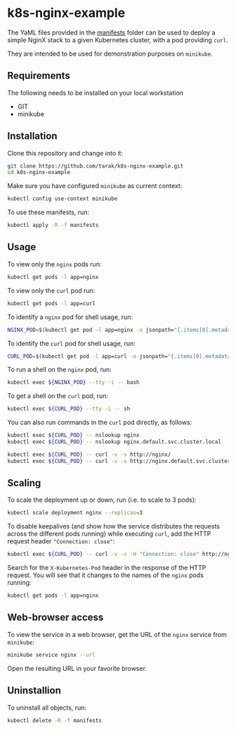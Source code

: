 # k8s-nginx-example

The YaML files provided in the [manifests](manifests) folder can be used to deploy
a simple NginX stack to a given Kubernetes cluster, with a pod providing `curl`.

They are intended to be used for demonstration purposes on `minikube`.

## Requirements

The following needs to be installed on your local workstation

* GIT
* minikube

## Installation

Clone this repository and change into it:

```bash
git clone https://github.com/tarak/k8s-nginx-example.git
cd k8s-nginx-example
```

Make sure you have configured `minikube` as current context:

```bash
kubectl config use-context minikube
```

To use these manifests, run:

```bash
kubectl apply -R -f manifests
```

## Usage

To view only the `nginx` pods run:

```bash
kubectl get pods -l app=nginx
```

To view only the `curl` pod run:

```bash
kubectl get pods -l app=curl
```

To identify a `nginx` pod for shell usage, run:

```bash
NGINX_POD=$(kubectl get pod -l app=nginx -o jsonpath="{.items[0].metadata.name}")
```

To identify the `curl` pod for shell usage, run:

```bash
CURL_POD=$(kubectl get pod -l app=curl -o jsonpath="{.items[0].metadata.name}")
```

To run a shell on the `nginx` pod, run:

```bash
kubectl exec ${NGINX_POD} --tty -i -- bash
```

To get a shell on the `curl` pod, run:

```bash
kubectl exec ${CURL_POD} --tty -i -- sh
```

You can also run commands in the `curl` pod directly, as follows:

```bash
kubectl exec ${CURL_POD} -- nslookup nginx
kubectl exec ${CURL_POD} -- nslookup nginx.default.svc.cluster.local

kubectl exec ${CURL_POD} -- curl -v -s http://nginx/
kubectl exec ${CURL_POD} -- curl -v -s http://nginx.default.svc.cluster.local/
```

## Scaling

To scale the deployment up or down, run (i.e. to scale to 3 pods):

```bash
kubectl scale deployment nginx --replicas=3
```

To disable keepalives (and show how the service distributes the requests across
the different pods running) while executing `curl`, add the HTTP request header
`"Connection: close"`:

```bash
kubectl exec ${CURL_POD} -- curl -v -s -H "Connection: close" http://nginx/
```

Search for the `X-Kubernetes-Pod` header in the response of the HTTP request.
You will see that it changes to the names of the `nginx` pods running:

```bash
kubectl get pods -l app=nginx
```

## Web-browser access

To view the service in a web browser, get the URL of the `nginx` service from
`minikube`:

```bash
minikube service nginx --url
```

Open the resulting URL in your favorite browser.

## Uninstallion

To uninstall all objects, run:

```bash
kubectl delete -R -f manifests
```
